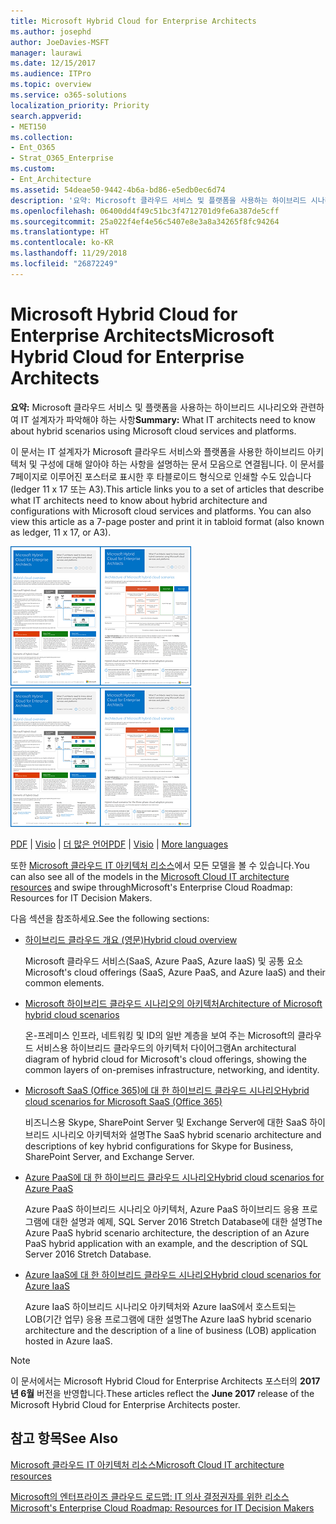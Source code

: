 ```yaml
---
title: Microsoft Hybrid Cloud for Enterprise Architects
ms.author: josephd
author: JoeDavies-MSFT
manager: laurawi
ms.date: 12/15/2017
ms.audience: ITPro
ms.topic: overview
ms.service: o365-solutions
localization_priority: Priority
search.appverid:
- MET150
ms.collection:
- Ent_O365
- Strat_O365_Enterprise
ms.custom:
- Ent_Architecture
ms.assetid: 54deae50-9442-4b6a-bd86-e5edb0ec6d74
description: '요약: Microsoft 클라우드 서비스 및 플랫폼을 사용하는 하이브리드 시나리오와 관련하여 IT 설계자가 파악해야 하는 사항'
ms.openlocfilehash: 06400dd4f49c51bc3f4712701d9fe6a387de5cff
ms.sourcegitcommit: 25a022f4ef4e56c5407e8e3a8a34265f8fc94264
ms.translationtype: HT
ms.contentlocale: ko-KR
ms.lasthandoff: 11/29/2018
ms.locfileid: "26872249"
---
```

# <a name="microsoft-hybrid-cloud-for-enterprise-architects"></a><span data-ttu-id="78e14-103">Microsoft Hybrid Cloud for Enterprise Architects</span><span class="sxs-lookup"><span data-stu-id="78e14-103">Microsoft Hybrid Cloud for Enterprise Architects</span></span>

 <span data-ttu-id="78e14-104">**요약:** Microsoft 클라우드 서비스 및 플랫폼을 사용하는 하이브리드 시나리오와 관련하여 IT 설계자가 파악해야 하는 사항</span><span class="sxs-lookup"><span data-stu-id="78e14-104">**Summary:** What IT architects need to know about hybrid scenarios using Microsoft cloud services and platforms.</span></span>
  
<span data-ttu-id="78e14-p101">이 문서는 IT 설계자가 Microsoft 클라우드 서비스와 플랫폼을 사용한 하이브리드 아키텍처 및 구성에 대해 알아야 하는 사항을 설명하는 문서 모음으로 연결됩니다. 이 문서를 7페이지로 이루어진 포스터로 표시한 후 타블로이드 형식으로 인쇄할 수도 있습니다(ledger 11 x 17 또는 A3).</span><span class="sxs-lookup"><span data-stu-id="78e14-p101">This article links you to a set of articles that describe what IT architects need to know about hybrid architecture and configurations with Microsoft cloud services and platforms. You can also view this article as a 7-page poster and print it in tabloid format (also known as ledger, 11 x 17, or A3).</span></span>
  
<span data-ttu-id="78e14-107">[![Microsoft 하이브리드 클라우드 모델의 축소판 이미지](media/Hybrid-Poster/Hybrid-Cloud-Thumbnail.png)](https://www.microsoft.com/download/details.aspx?id=54424
)</span><span class="sxs-lookup"><span data-stu-id="78e14-107">[![Thumb image for the Microsoft hybrid cloud model](media/Hybrid-Poster/Hybrid-Cloud-Thumbnail.png)](https://www.microsoft.com/download/details.aspx?id=54424
)</span></span>
  
<span data-ttu-id="78e14-108">[PDF](https://go.microsoft.com/fwlink/p/?linkid=842082) | [Visio](https://go.microsoft.com/fwlink/p/?linkid=842083) | 
[더 많은 언어](https://www.microsoft.com/download/details.aspx?id=54424)</span><span class="sxs-lookup"><span data-stu-id="78e14-108">[PDF](https://go.microsoft.com/fwlink/p/?linkid=842082) | [Visio](https://go.microsoft.com/fwlink/p/?linkid=842083) | 
[More languages](https://www.microsoft.com/download/details.aspx?id=54424)</span></span>
  
<span data-ttu-id="78e14-109">또한 [Microsoft 클라우드 IT 아키텍처 리소스](microsoft-cloud-it-architecture-resources.md)에서 모든 모델을 볼 수 있습니다.</span><span class="sxs-lookup"><span data-stu-id="78e14-109">You can also see all of the models in the [Microsoft Cloud IT architecture resources](microsoft-cloud-it-architecture-resources.md) and swipe throughMicrosoft's Enterprise Cloud Roadmap: Resources for IT Decision Makers.</span></span>
  
<span data-ttu-id="78e14-110">다음 섹션을 참조하세요.</span><span class="sxs-lookup"><span data-stu-id="78e14-110">See the following sections:</span></span>
  
- [<span data-ttu-id="78e14-111">하이브리드 클라우드 개요 (영문)</span><span class="sxs-lookup"><span data-stu-id="78e14-111">Hybrid cloud overview</span></span>](hybrid-cloud-overview.md)
    
    <span data-ttu-id="78e14-112">Microsoft 클라우드 서비스(SaaS, Azure PaaS, Azure IaaS) 및 공통 요소</span><span class="sxs-lookup"><span data-stu-id="78e14-112">Microsoft's cloud offerings (SaaS, Azure PaaS, and Azure IaaS) and their common elements.</span></span>
    
- [<span data-ttu-id="78e14-113">Microsoft 하이브리드 클라우드 시나리오의 아키텍처</span><span class="sxs-lookup"><span data-stu-id="78e14-113">Architecture of Microsoft hybrid cloud scenarios</span></span>](architecture-of-microsoft-hybrid-cloud-scenarios.md)
    
    <span data-ttu-id="78e14-114">온-프레미스 인프라, 네트워킹 및 ID의 일반 계층을 보여 주는 Microsoft의 클라우드 서비스용 하이브리드 클라우드의 아키텍처 다이어그램</span><span class="sxs-lookup"><span data-stu-id="78e14-114">An architectural diagram of hybrid cloud for Microsoft's cloud offerings, showing the common layers of on-premises infrastructure, networking, and identity.</span></span>
    
- [<span data-ttu-id="78e14-115">Microsoft SaaS (Office 365)에 대 한 하이브리드 클라우드 시나리오</span><span class="sxs-lookup"><span data-stu-id="78e14-115">Hybrid cloud scenarios for Microsoft SaaS (Office 365)</span></span>](hybrid-cloud-scenarios-for-microsoft-saas-office-365.md)
    
    <span data-ttu-id="78e14-116">비즈니스용 Skype, SharePoint Server 및 Exchange Server에 대한 SaaS 하이브리드 시나리오 아키텍처와 설명</span><span class="sxs-lookup"><span data-stu-id="78e14-116">The SaaS hybrid scenario architecture and descriptions of key hybrid configurations for Skype for Business, SharePoint Server, and Exchange Server.</span></span>
    
- [<span data-ttu-id="78e14-117">Azure PaaS에 대 한 하이브리드 클라우드 시나리오</span><span class="sxs-lookup"><span data-stu-id="78e14-117">Hybrid cloud scenarios for Azure PaaS</span></span>](hybrid-cloud-scenarios-for-azure-paas.md)
    
    <span data-ttu-id="78e14-118">Azure PaaS 하이브리드 시나리오 아키텍처, Azure PaaS 하이브리드 응용 프로그램에 대한 설명과 예제, SQL Server 2016 Stretch Database에 대한 설명</span><span class="sxs-lookup"><span data-stu-id="78e14-118">The Azure PaaS hybrid scenario architecture, the description of an Azure PaaS hybrid application with an example, and the description of SQL Server 2016 Stretch Database.</span></span>
    
- [<span data-ttu-id="78e14-119">Azure IaaS에 대 한 하이브리드 클라우드 시나리오</span><span class="sxs-lookup"><span data-stu-id="78e14-119">Hybrid cloud scenarios for Azure IaaS</span></span>](hybrid-cloud-scenarios-for-azure-iaas.md)
    
    <span data-ttu-id="78e14-120">Azure IaaS 하이브리드 시나리오 아키텍처와 Azure IaaS에서 호스트되는 LOB(기간 업무) 응용 프로그램에 대한 설명</span><span class="sxs-lookup"><span data-stu-id="78e14-120">The Azure IaaS hybrid scenario architecture and the description of a line of business (LOB) application hosted in Azure IaaS.</span></span>
    
> [!NOTE]
> <span data-ttu-id="78e14-121">이 문서에서는 Microsoft Hybrid Cloud for Enterprise Architects 포스터의 **2017년 6월** 버전을 반영합니다.</span><span class="sxs-lookup"><span data-stu-id="78e14-121">These articles reflect the **June 2017** release of the Microsoft Hybrid Cloud for Enterprise Architects poster.</span></span>
  
## <a name="see-also"></a><span data-ttu-id="78e14-122">참고 항목</span><span class="sxs-lookup"><span data-stu-id="78e14-122">See Also</span></span>

[<span data-ttu-id="78e14-123">Microsoft 클라우드 IT 아키텍처 리소스</span><span class="sxs-lookup"><span data-stu-id="78e14-123">Microsoft Cloud IT architecture resources</span></span>](microsoft-cloud-it-architecture-resources.md)

[<span data-ttu-id="78e14-124">Microsoft의 엔터프라이즈 클라우드 로드맵: IT 의사 결정권자를 위한 리소스</span><span class="sxs-lookup"><span data-stu-id="78e14-124">Microsoft's Enterprise Cloud Roadmap: Resources for IT Decision Makers</span></span>](https://sway.com/FJ2xsyWtkJc2taRD)



